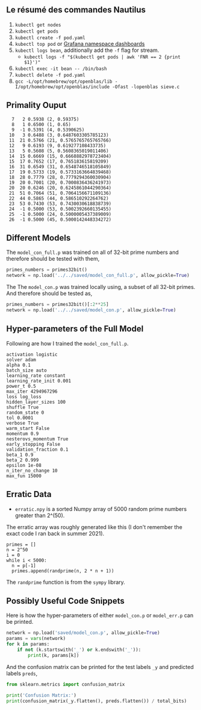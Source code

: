 ## Le résumé des commandes Nautilus

1. `kubectl get nodes`
1. `kubectl get pods`
2. `kubectl create -f pod.yaml`
3. `kubectl top pod` or [Grafana namespace dashboards](https://grafana.nrp-nautilus.io/d/85a562078cdf77779eaa1add43ccec1e/kubernetes-compute-resources-namespace-pods.)
4. `kubectl logs bean`, additionally add the `-f` flag for stream.
    - `kubectl logs -f "$(kubectl get pods | awk 'FNR == 2 {print $1}')"`
5. `kubectl exec -it bean -- /bin/bash`
6. `kubectl delete -f pod.yaml`
7. `gcc -L/opt/homebrew/opt/openblas/lib -I/opt/homebrew/opt/openblas/include -Ofast -lopenblas sieve.c`

## Primality Ouput

```
  7   2 0.5938 (2, 0.59375)
  8   1 0.6500 (1, 0.65)
  9  -1 0.5391 (4, 0.5390625)
 10   3 0.6488 (3, 0.6487603305785123)
 11  21 0.5766 (21, 0.5765765765765766)
 12   9 0.6193 (9, 0.619277108433735)
 13   5 0.5608 (5, 0.5608365019011406)
 14  15 0.6669 (15, 0.6668882978723404)
 15  17 0.7652 (17, 0.765183615819209)
 16  31 0.6549 (31, 0.6548746518105849)
 17  19 0.5733 (19, 0.5733163664839468)
 18  28 0.7779 (28, 0.7779294360030904)
 19  20 0.7001 (20, 0.7000836436241973)
 20  20 0.6246 (20, 0.6245861044290364)
 21  51 0.7064 (51, 0.7064156671109136)
 22  44 0.5865 (44, 0.586510292264762)
 23  53 0.7430 (53, 0.7430030618838739)
 24  -1 0.5000 (53, 0.5002392660135455)
 25  -1 0.5000 (24, 0.5000005437389009)
 26  -1 0.5000 (45, 0.5000142448334272)
```

## Different Models

The `model_con_full.p` was trained on all of 32-bit prime numbers and
therefore should be tested with them,

```python
primes_numbers = primes32bit()
network = np.load('../../saved/model_con_full.p', allow_pickle=True)
```

The The `model_con.p` was trained locally using, a subset of all
32-bit primes. And therefore should be tested as,

```python
primes_numbers = primes32bit()[:2**25]
network = np.load('../../saved/model_con.p', allow_pickle=True)
```
## Hyper-parameters of the Full Model

Following are how I trained the `model_con_full.p`.

```
activation logistic
solver adam
alpha 0.1
batch_size auto
learning_rate constant
learning_rate_init 0.001
power_t 0.5
max_iter 4294967296
loss log_loss
hidden_layer_sizes 100
shuffle True
random_state 0
tol 0.0001
verbose True
warm_start False
momentum 0.9
nesterovs_momentum True
early_stopping False
validation_fraction 0.1
beta_1 0.9
beta_2 0.999
epsilon 1e-08
n_iter_no_change 10
max_fun 15000
```

## Erratic Data

- `erratic.npy` is a sorted Numpy array of 5000 random prime numbers
  greater than 2^(50).

The erratic array was roughly generated like this (I don't remember
the exact code I ran back in summer 2021).

```
primes = []
n = 2^50
i = 0
while i < 5000:
  n = p[-1]
  primes.append(randprime(n, 2 * n + 1))
```

The `randprime` function is from the `sympy` library.

## Possibly Useful Code Snippets

Here is how the hyper-parameters of either `model_con.p` or
`model_err.p` can be printed.

```python
network = np.load('saved/model_con.p', allow_pickle=True)
params = vars(network)
for k in params:
    if not (k.startswith('_') or k.endswith('_')):
        print(k, params[k])
```

And the confusion matrix can be printed for the test labels `_y` and
predicted labels `preds`,

```python
from sklearn.metrics import confusion_matrix

print('Confusion Matrix:')
print(confusion_matrix(_y.flatten(), preds.flatten()) / total_bits)
```

